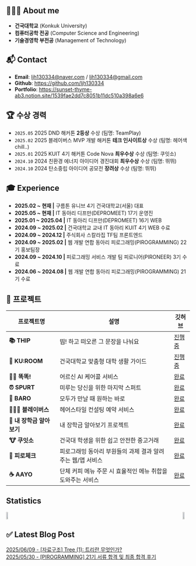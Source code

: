 ## 👩🏻‍💻 About me 
- **건국대학교** (Konkuk University) 
- **컴퓨터공학 전공** (Computer Science and Engineering)   
- **기술경영학 부전공** (Management of Technology)

## 📬 Contact
- **Email**: [ljh130334@naver.com](mailto:ljh130334@naver.com) / [ljh130334@gmail.com](mailto:ljh130334@gmail.com)
- **Github**: https://github.com/ljh130334
- **Portfolio**: https://sunset-thyme-ab3.notion.site/1539fae2dd7c8051b11dc510a398a6e6
    
## 🏆 수상 경력 
- `2025.05` 2025 DND 해커톤 **2등상** 수상 (팀명: TeamPlay)
- `2025.02` 2025 블레이버스 MVP 개발 해커톤 **테크 인사이트상** 수상 (팀명: 헤어색chill..)
- `2025.01` 2025 KUIT 4기 해커톤 Code Nova **최우수상** 수상 (팀명: 쿠잇소)
- `2024.10` 2024 친환경 에너지 아이디어 경진대회 **최우수상** 수상 (팀명: 뛰뛰) 
- `2024.10` 2024 탄소중립 아이디어 공모전 **장려상** 수상 (팀명: 뛰뛰)

## 🎓 Experience
- **2025.02 ~ 현재  |**  구름톤 유니브 4기 건국대학교(서울) 대표
- **2025.05 ~ 현재  |**  IT 동아리 디프만(DEPROMEET) 17기 운영진
- **2025.01 ~ 2025.04  |**  IT 동아리 디프만(DEPROMEET) 16기 WEB
- **2024.09 ~ 2025.02  |**  건국대학교 교내 IT 동아리 KUIT 4기 WEB 수료
- **2024.09 ~ 2024.12  |**  주식회사 스칼라집 TF팀 프론트엔드
- **2024.09 ~ 2025.02  |**  웹 개발 연합 동아리 피로그래밍(PIROGRAMMING) 22기 홍보팀장
- **2024.09 ~ 2024.10  |**  피로그래밍 서비스 개발 팀 피로니어(PIRONEER) 3기 수료
- **2024.06 ~ 2024.08  |**  웹 개발 연합 동아리 피로그래밍(PIROGRAMMING) 21기 수료

## 📃 프로젝트

| 프로젝트명 | 설명 | 깃허브 |
|------------|------|--------|
| **📚 THIP** | 띱! 하고 떠오른 그 문장을 나눠요 | [진행중](https://github.com/THIP-TextHip/THIP-Web.git) |
| **🏫 KU:ROOM** | 건국대학교 맞춤형 대학 생활 가이드 | [진행중](https://github.com/KU-rum/KU-ROOM-Web) |
| **🤙🏻 똑똑!** | 어르신 AI 케어콜 서비스 | [완료](https://github.com/DND-HACKATON/frontend) |
| **⏰ SPURT** | 미루는 당신을 위한 마지막 스퍼트 | [완료](https://github.com/depromeet/16th-team3-FE) |
| **📍 BARO** | 모두가 만날 때 원하는 바로 | [완료](https://github.com/KUIT-BARO/BARO-FRONTEND) |
| **💇🏻‍♀️ 블레이버스** | 헤어스타일 컨설팅 예약 서비스 | [완료](https://github.com/blaybus-piro/Blaybus-Haertz-Web) |
| **💸 내 장학금 알아보기** | 내 장학금 알아보기 프로젝트 | [완료](https://github.com/Scholarzip-TF/janghakmoney-front) |
| **🐮 쿠잇소** | 건국대 학생을 위한 쉽고 안전한 중고거래 | [완료](https://github.com/CODE-NOVA-Team4/CODE-NOVA-Team4_WEB) |
| **📖 피로체크** | 피로그래밍 동아리 부원들의 과제 결과 알려주는 웹/앱 서비스 | [완료](https://github.com/Pironeer-APP/Pironeer_Homework_Web) |
| **☕ AAYO** | 단체 커피 메뉴 주문 시 효율적인 메뉴 취합을 도와주는 서비스 | [완료](https://github.com/shwnahn/aayo) |

## Statistics 
<div style="display: flex; justify-content: space-between; align-items: center;">
  <a href="https://github.com/devxb/gitanimals">
    <img src="https://render.gitanimals.org/farms/ljh130334" width="49%" />
  </a>
  <a href="https://github.com/anuraghazra/github-readme-stats">
    <img src="https://github-readme-stats.vercel.app/api?username=ljh130334&show_icons=true&theme=material-palenight&hide_border=true&bg_color=20232a&icon_color=ffd700&text_color=fff&title_color=ffd700&count_private=true" width="49%" />
  </a>
</div>

## ✅ Latest Blog Post
[2025/06/09 - [자료구조] Tree (1): 트리란 무엇인가?](https://fl0gydev.tistory.com/2) <br/>
[2025/05/30 - [PIROGRAMMING] 21기 서류 합격 및 최종 합격 후기](https://fl0gydev.tistory.com/1) <br/>
